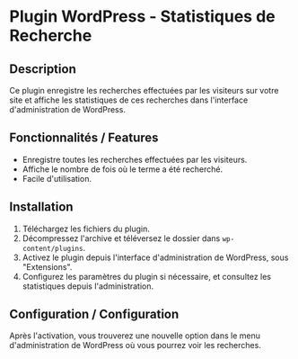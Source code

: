 # Plugin WordPress - Statistiques de Recherche

## Description
Ce plugin enregistre les recherches effectuées par les visiteurs sur votre site et affiche les statistiques de ces recherches dans l'interface d'administration de WordPress. 

## Fonctionnalités / Features
  - Enregistre toutes les recherches effectuées par les visiteurs.
  - Affiche le nombre de fois où le terme a été recherché.
  - Facile d'utilisation.

## Installation

1. Téléchargez les fichiers du plugin.
2. Décompressez l'archive et téléversez le dossier dans `wp-content/plugins`.
3. Activez le plugin depuis l'interface d'administration de WordPress, sous "Extensions".
4. Configurez les paramètres du plugin si nécessaire, et consultez les statistiques depuis l'administration.

## Configuration / Configuration

Après l'activation, vous trouverez une nouvelle option dans le menu d'administration de WordPress où vous pourrez voir les recherches.